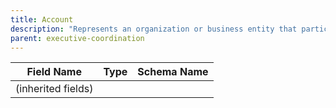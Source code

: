 ```yaml
---
title: Account
description: "Represents an organization or business entity that participates in executive coordination activities."
parent: executive-coordination
---
```


| Field Name | Type | Schema Name |
|------------|------|-------------|
| (inherited fields) | | |
